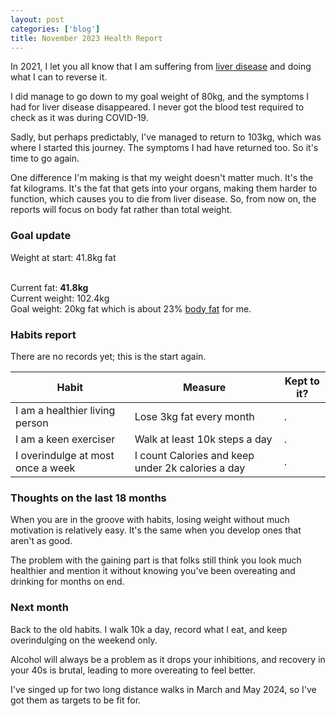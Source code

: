 ```yaml
---
layout: post
categories: ['blog']
title: November 2023 Health Report
---
```


In 2021, I let you all know that I am suffering from [liver disease](/2019/liver-disease) and doing what I can to reverse it.

I did manage to go down to my goal weight of 80kg, and the symptoms I had for liver disease disappeared. I never got the blood test required to check as it was during COVID-19.

Sadly, but perhaps predictably, I've managed to return to 103kg, which was where I started this journey. The symptoms I had have returned too. So it's time to go again.

One difference I'm making is that my weight doesn't matter much. It's the fat kilograms. It's the fat that gets into your organs, making them harder to function, which causes you to die from liver disease. So, from now on, the reports will focus on body fat rather than total weight.

### Goal update

Weight at start: 41.8kg fat

<br/>Current fat: **41.8kg**
<br/>Current weight: 102.4kg
<br/>Goal weight: 20kg fat which is about 23% [body fat](https://en.wikipedia.org/wiki/Body_fat_percentage#Typical_body_fat_amounts) for me.

### Habits report

There are no records yet; this is the start again.

| Habit                             | Measure                                           | Kept to it? |
| --------------------------------- | ------------------------------------------------- | ----------- |
| I am a healthier living person    | Lose 3kg fat every month                          | .           |
| I am a keen exerciser             | Walk at least 10k steps a day                     | .           |
| I overindulge at most once a week | I count Calories and keep under 2k calories a day | .           |

### Thoughts on the last 18 months

When you are in the groove with habits, losing weight without much motivation is relatively easy. It's the same when you develop ones that aren't as good.

The problem with the gaining part is that folks still think you look much healthier and mention it without knowing you've been overeating and drinking for months on end.

### Next month

Back to the old habits. I walk 10k a day, record what I eat, and keep overindulging on the weekend only.

Alcohol will always be a problem as it drops your inhibitions, and recovery in your 40s is brutal, leading to more overeating to feel better.

I've singed up for two long distance walks in March and May 2024, so I've got them as targets to be fit for.
